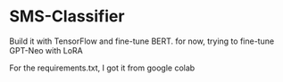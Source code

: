 # SMS-Classifier
Build it with TensorFlow and fine-tune BERT. for now, trying to fine-tune GPT-Neo with LoRA

For the requirements.txt, I got it from google colab
